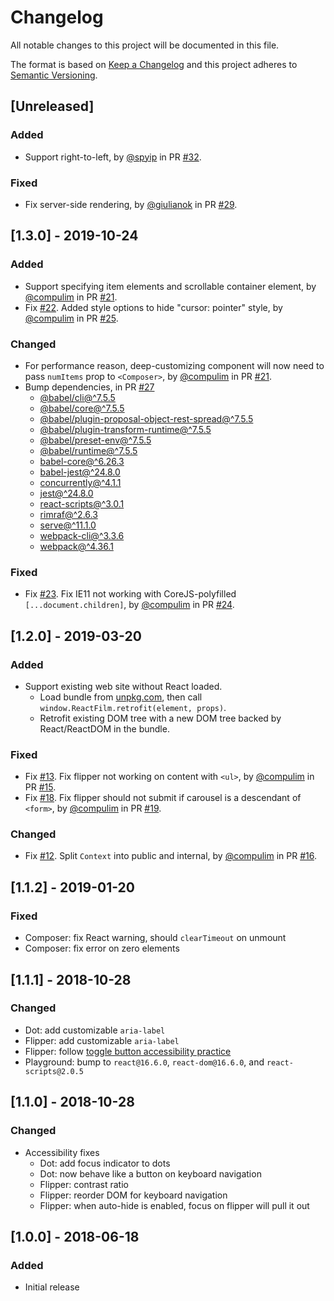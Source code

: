 # Changelog
All notable changes to this project will be documented in this file.

The format is based on [Keep a Changelog](http://keepachangelog.com/en/1.0.0/)
and this project adheres to [Semantic Versioning](http://semver.org/spec/v2.0.0.html).

## [Unreleased]

### Added

- Support right-to-left, by [@spyip](https://github.com/spyip) in PR [#32](https://github.com/spyip/react-film/pull/32).

### Fixed

- Fix server-side rendering, by [@giulianok](https://github.com/giulianok) in PR [#29](https://github.com/spyip/react-film/pull/29).

## [1.3.0] - 2019-10-24

### Added
- Support specifying item elements and scrollable container element, by [@compulim](https://github.com/compulim) in PR [#21](https://github.com/spyip/react-film/pull/21).
- Fix [#22](https://github.com/spyip/react-film/issues/22). Added style options to hide "cursor: pointer" style, by [@compulim](https://github.com/compulim) in PR [#25](https://github.com/spyip/react-film/pull/25).

### Changed
- For performance reason, deep-customizing component will now need to pass `numItems` prop to `<Composer>`, by [@compulim](https://github.com/compulim) in PR [#21](https://github.com/spyip/react-film/pull/21).
- Bump dependencies, in PR [#27](https://github.com/spyip/react-film/pull/27)
   - [@babel/cli@^7.5.5](https://www.npmjs.com/package/@babel/cli)
   - [@babel/core@^7.5.5](https://www.npmjs.com/package/@babel/core)
   - [@babel/plugin-proposal-object-rest-spread@^7.5.5](https://www.npmjs.com/package/@babel/plugin-proposal-object-rest-spread)
   - [@babel/plugin-transform-runtime@^7.5.5](https://www.npmjs.com/package/@babel/plugin-transform-runtime)
   - [@babel/preset-env@^7.5.5](https://www.npmjs.com/package/@babel/preset-env)
   - [@babel/runtime@^7.5.5](https://www.npmjs.com/package/@babel/runtime)
   - [babel-core@^6.26.3](https://www.npmjs.com/package/babel-core)
   - [babel-jest@^24.8.0](https://www.npmjs.com/package/babel-jest)
   - [concurrently@^4.1.1](https://www.npmjs.com/package/concurrently)
   - [jest@^24.8.0](https://www.npmjs.com/package/jest)
   - [react-scripts@^3.0.1](https://www.npmjs.com/package/react-scripts)
   - [rimraf@^2.6.3](https://www.npmjs.com/package/rimraf)
   - [serve@^11.1.0](https://www.npmjs.com/package/serve)
   - [webpack-cli@^3.3.6](https://www.npmjs.com/package/webpack-cli)
   - [webpack@^4.36.1](https://www.npmjs.com/package/webpack)

### Fixed
- Fix [#23](https://github.com/spyip/react-film/issues/23). Fix IE11 not working with CoreJS-polyfilled `[...document.children]`, by [@compulim](https://github.com/compulim) in PR [#24](https://github.com/spyip/react-film/pull/24).

## [1.2.0] - 2019-03-20
### Added
- Support existing web site without React loaded.
   - Load bundle from [unpkg.com](https://unpkg.com/react-film/umd/), then call `window.ReactFilm.retrofit(element, props)`.
   - Retrofit existing DOM tree with a new DOM tree backed by React/ReactDOM in the bundle.

### Fixed
- Fix [#13](https://github.com/spyip/react-film/issues/13). Fix flipper not working on content with `<ul>`, by [@compulim](https://github.com/compulim) in PR [#15](https://github.com/spyip/react-film/pull/15).
- Fix [#18](https://github.com/spyip/react-film/issues/18). Fix flipper should not submit if carousel is a descendant of `<form>`, by [@compulim](https://github.com/compulim) in PR [#19](https://github.com/spyip/react-film/pull/19).

### Changed
- Fix [#12](https://github.com/spyip/react-film/issues/12). Split `Context` into public and internal, by [@compulim](https://github.com/compulim) in PR [#16](https://github.com/spyip/react-film/pull/16).

## [1.1.2] - 2019-01-20
### Fixed
- Composer: fix React warning, should `clearTimeout` on unmount
- Composer: fix error on zero elements

## [1.1.1] - 2018-10-28
### Changed
- Dot: add customizable `aria-label`
- Flipper: add customizable `aria-label`
- Flipper: follow [toggle button accessibility practice](https://www.w3.org/TR/2016/WD-wai-aria-practices-1.1-20160317/examples/button/button.html)
- Playground: bump to `react@16.6.0`, `react-dom@16.6.0`, and `react-scripts@2.0.5`

## [1.1.0] - 2018-10-28
### Changed
- Accessibility fixes
   - Dot: add focus indicator to dots
   - Dot: now behave like a button on keyboard navigation
   - Flipper: contrast ratio
   - Flipper: reorder DOM for keyboard navigation
   - Flipper: when auto-hide is enabled, focus on flipper will pull it out

## [1.0.0] - 2018-06-18
### Added
- Initial release
